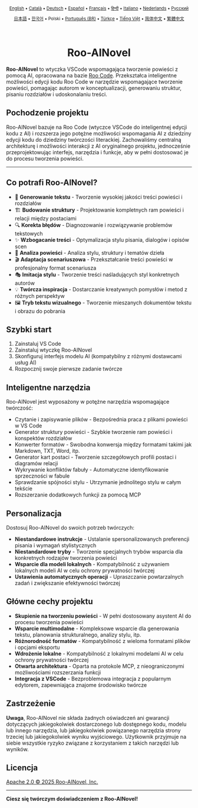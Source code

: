 <div align="center">
<sub>

[English](../../README.md) • [Català](../ca/README.md) • [Deutsch](../de/README.md) • [Español](../es/README.md) • [Français](../fr/README.md) • [हिन्दी](../hi/README.md) • [Italiano](../it/README.md) • [Nederlands](../nl/README.md) • [Русский](../ru/README.md)

</sub>
<sub>

[日本語](../ja/README.md) • [한국어](../ko/README.md) • Polski • [Português (BR)](../pt-BR/README.md) • [Türkçe](../tr/README.md) • [Tiếng Việt](../vi/README.md) • [简体中文](../zh-CN/README.md) • [繁體中文](../zh-TW/README.md)

</sub>
</div>
<br>
<div align="center">
  <h1>Roo-AINovel</h1>
</div>

**Roo-AINovel** to wtyczka VSCode wspomagająca tworzenie powieści z pomocą AI, opracowana na bazie [Roo Code](https://github.com/RooCodeInc/Roo-Code). Przekształca inteligentne możliwości edycji kodu Roo Code w narzędzie wspomagające tworzenie powieści, pomagając autorom w konceptualizacji, generowaniu struktur, pisaniu rozdziałów i udoskonalaniu treści.

## Pochodzenie projektu

Roo-AINovel bazuje na Roo Code (wtyczce VSCode do inteligentnej edycji kodu z AI) i rozszerza jego potężne możliwości wspomagania AI z dziedziny edycji kodu do dziedziny twórczości literackiej. Zachowaliśmy centralną architekturę i możliwości interakcji z AI oryginalnego projektu, jednocześnie przeprojektowując interfejs, narzędzia i funkcje, aby w pełni dostosować je do procesu tworzenia powieści.

---

## Co potrafi Roo-AINovel?

- 📝 **Generowanie tekstu** - Tworzenie wysokiej jakości treści powieści i rozdziałów
- 🏗️ **Budowanie struktury** - Projektowanie kompletnych ram powieści i relacji między postaciami
- 🔍 **Korekta błędów** - Diagnozowanie i rozwiązywanie problemów tekstowych
- ✨ **Wzbogacanie treści** - Optymalizacja stylu pisania, dialogów i opisów scen
- 🔬 **Analiza powieści** - Analiza stylu, struktury i tematów dzieła
- 🎬 **Adaptacja scenariuszowa** - Przekształcanie treści powieści w profesjonalny format scenariusza
- 🎭 **Imitacja stylu** - Tworzenie treści naśladujących styl konkretnych autorów
- 💡 **Twórcza inspiracja** - Dostarczanie kreatywnych pomysłów i metod z różnych perspektyw
- 🖼️ **Tryb tekstu wizualnego** - Tworzenie mieszanych dokumentów tekstu i obrazu do pobrania

## Szybki start

1. Zainstaluj VS Code
2. Zainstaluj wtyczkę Roo-AINovel
3. Skonfiguruj interfejs modelu AI (kompatybilny z różnymi dostawcami usług AI)
4. Rozpocznij swoje pierwsze zadanie twórcze

## Inteligentne narzędzia

Roo-AINovel jest wyposażony w potężne narzędzia wspomagające twórczość:

- Czytanie i zapisywanie plików - Bezpośrednia praca z plikami powieści w VS Code
- Generator struktury powieści - Szybkie tworzenie ram powieści i konspektów rozdziałów
- Konwerter formatów - Swobodna konwersja między formatami takimi jak Markdown, TXT, Word, itp.
- Generator kart postaci - Tworzenie szczegółowych profili postaci i diagramów relacji
- Wykrywanie konfliktów fabuły - Automatyczne identyfikowanie sprzeczności w fabule
- Sprawdzanie spójności stylu - Utrzymanie jednolitego stylu w całym tekście
- Rozszerzanie dodatkowych funkcji za pomocą MCP

## Personalizacja

Dostosuj Roo-AINovel do swoich potrzeb twórczych:

- **Niestandardowe instrukcje** - Ustalanie spersonalizowanych preferencji pisania i wymagań stylistycznych
- **Niestandardowe tryby** - Tworzenie specjalnych trybów wsparcia dla konkretnych rodzajów tworzenia powieści
- **Wsparcie dla modeli lokalnych** - Kompatybilność z używaniem lokalnych modeli AI w celu ochrony prywatności twórczej
- **Ustawienia automatycznych operacji** - Upraszczanie powtarzalnych zadań i zwiększanie efektywności twórczej

## Główne cechy projektu

- **Skupienie na tworzeniu powieści** - W pełni dostosowany asystent AI do procesu tworzenia powieści
- **Wsparcie multimodalne** - Kompleksowe wsparcie dla generowania tekstu, planowania strukturalnego, analizy stylu, itp.
- **Różnorodność formatów** - Kompatybilność z wieloma formatami plików i opcjami eksportu
- **Wdrożenie lokalne** - Kompatybilność z lokalnymi modelami AI w celu ochrony prywatności twórczej
- **Otwarta architektura** - Oparta na protokole MCP, z nieograniczonymi możliwościami rozszerzania funkcji
- **Integracja z VSCode** - Bezproblemowa integracja z popularnym edytorem, zapewniająca znajome środowisko twórcze

## Zastrzeżenie

**Uwaga**, Roo-AINovel nie składa żadnych oświadczeń ani gwarancji dotyczących jakiegokolwiek dostarczonego lub dostępnego kodu, modelu lub innego narzędzia, lub jakiegokolwiek powiązanego narzędzia strony trzeciej lub jakiegokolwiek wyniku wyjściowego. Użytkownik przyjmuje na siebie wszystkie ryzyko związane z korzystaniem z takich narzędzi lub wyników.

## Licencja

[Apache 2.0 © 2025 Roo-AINovel, Inc.](./LICENSE)

---

**Ciesz się twórczym doświadczeniem z Roo-AINovel!** 